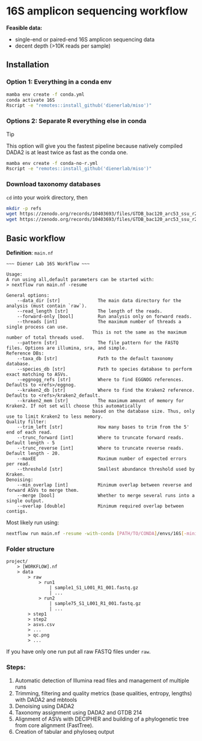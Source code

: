# 16S amplicon sequencing workflow

**Feasible data:**

- single-end or paired-end 16S amplicon sequencing data
- decent depth (>10K reads per sample)

## Installation

### Option 1: Everything in a conda env

```bash
mamba env create -f conda.yml
conda activate 16S
Rscript -e "remotes::install_github('dienerlab/miso')"
```

### Options 2: Separate R everything else in conda


> [!TIP]
> This option will give you the fastest pipeline because natively compiled DADA2 is
> at least twice as fast as the conda one.

```bash
mamba env create -f conda-no-r.yml
Rscript -e "remotes::install_github('dienerlab/miso')"
```

### Download taxonomy databases

`cd` into your woirk directory, then

```bash
mkdir -p refs
wget https://zenodo.org/records/10403693/files/GTDB_bac120_arc53_ssu_r214_genus.fa.gz?download=1 -O GTDB_bac120_arc53_ssu_r214_genus.fa.gz
wget https://zenodo.org/records/10403693/files/GTDB_bac120_arc53_ssu_r214_species.fa.gz?download=1 -O GTDB_bac120_arc53_ssu_r214_species.fa.gz
```

## Basic workflow

**Definition**: `main.nf`

```text
~~~ Diener Lab 16S Workflow ~~~

Usage:
A run using all,default parameters can be started with:
> nextflow run main.nf -resume

General options:
    --data_dir [str]              The main data directory for the analysis (must contain `raw`).
    --read_length [str]           The length of the reads.
    --forward-only [bool]         Run analysis only on forward reads.
    --threads [int]               The maximum number of threads a single process can use.
                                This is not the same as the maximum number of total threads used.
    --pattern [str]               The file pattern for the FASTQ files. Options are illumina, sra, and simple.
Reference DBs:
    --taxa_db [str]               Path to the default taxonomy database.
    --species_db [str]            Path to species database to perform exact matching to ASVs.
    --eggnogg_refs [str]          Where to find EGGNOG references. Defaults to <refs>/eggnog.
    --kraken2_db [str]            Where to find the Kraken2 reference. Defaults to <refs>/kraken2_default.
    --kraken2_mem [str]           The maximum amount of memory for Kraken2. If not set will choose this automatically
                                based on the database size. Thus, only use to limit Kraken2 to less memory.
Quality filter:
    --trim_left [str]             How many bases to trim from the 5' end of each read.
    --trunc_forward [int]         Where to truncate forward reads. Default length - 5
    --trunc_reverse [int]         Where to truncate reverse reads. Default length - 20.
    --maxEE                       Maximum number of expected errors per read.
    --threshold [str]             Smallest abundance threshold used by Kraken.
Denoising:
    --min_overlap [int]           Minimum overlap between reverse and forward ASVs to merge them.
    --merge [bool]                Whether to merge several runs into a single output.
    --overlap [double]            Minimum required overlap between contigs.
```

Most likely run using:

```bash
nextflow run main.nf -resume -with-conda [PATH/TO/CONDA]/envs/16S[-minimal]
```

### Folder structure

```
project/
    > [WORKFLOW].nf
    > data
        > raw
            > run1
                | sample1_S1_L001_R1_001.fastq.gz
                | ...
            > run2
                | sample75_S1_L001_R1_001.fastq.gz
                | ...
        > step1
        > step2
        > asvs.csv
        > ...
        > qc.png
        > ...
```

If you have only one run put all raw FASTQ files under `raw`.

### Steps:

1. Automatic detection of Illumina read files and management of multiple runs
2. Trimming, filtering and quality metrics (base qualities, entropy, lengths) with DADA2 and mbtools
3. Denoising using DADA2
4. Taxonomy assignment using DADA2 and GTDB 214
5. Alignment of ASVs with DECIPHER and building of a phylogenetic tree from core alignment (FastTree).
6. Creation of tabular and phyloseq output

